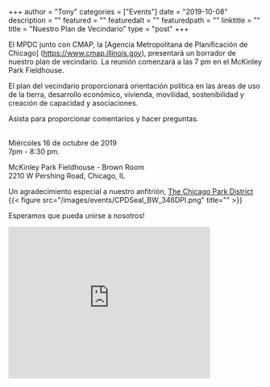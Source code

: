 
+++
author = "Tony"
categories = ["Events"]
date = "2019-10-08"
description = ""
featured = ""
featuredalt = ""
featuredpath = ""
linktitle = ""
title = "Nuestro Plan de Vecindario"
type = "post"
+++

El MPDC junto con CMAP, la [Agencia Metropolitana de Planificación de Chicago] (https://www.cmap.illinois.gov), presentará un borrador de nuestro plan de vecindario. La reunión comenzará a las 7 pm en el McKinley Park Fieldhouse.

El plan del vecindario proporcionará orientación política en las áreas
de uso de la tierra, desarrollo económico, vivienda, movilidad,
sostenibilidad y creación de capacidad y asociaciones.

Asista para proporcionar comentarios y hacer preguntas.

</br>Miércoles 16 de octubre de 2019
</br>7pm - 8:30 pm.

McKinley Park Fieldhouse - Brown Room <br/>
2210 W Pershing Road, Chicago, IL<br/>  

Un agradecimiento especial a nuestro anfitrión, <a href="https://www.chicagoparkdistrict.com"> The Chicago Park District</a>
{{< figure src="/images/events/CPDSeal_BW_346DPI.png" title="" >}}

Esperamos que pueda unirse a nosotros!

<iframe src="https://www.google.com/maps/embed?pb=!1m14!1m8!1m3!1d11892.847014990308!2d-87.6824446!3d41.8237382!3m2!1i1024!2i768!4f13.1!3m3!1m2!1s0x0%3A0xbe30199e6e1392b3!2sMcKinley+Park!5e0!3m2!1sen!2sus!4v1525268038252" width="400" height="300" frameborder="0" style="border:0" allowfullscreen></iframe>
<br/>
<br/>
